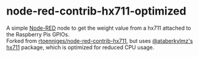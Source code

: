 # node-red-contrib-hx711-optimized
A simple <a href="http://nodered.org" target="_new">Node-RED</a> node to get the weight value from a hx711 attached to the Raspberry Pis GPIOs.<br>
Forked from <a href="https://github.com/rtoenniges/node-red-contrib-hx711" target="_new">rtoenniges/node-red-contrib-hx711</a>, but uses <a href="https://github.com/ataberkylmz/hx711" target="_new">@ataberkylmz's hx711</a> package, which is optimized for reduced CPU usage.
